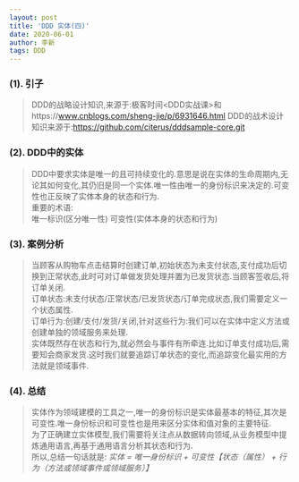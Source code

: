 ```yaml
---
layout: post
title: 'DDD 实体(四)'
date: 2020-06-01
author: 李新
tags: DDD
---
```


### (1). 引子
> DDD的战略设计知识,来源于:极客时间<DDD实战课>和https://www.cnblogs.com/sheng-jie/p/6931646.html
> DDD的战术设计知识来源于:https://github.com/citerus/dddsample-core.git    
### (2). DDD中的实体
> DDD中要求实体是唯一的且可持续变化的.意思是说在实体的生命周期内,无论其如何变化,其仍旧是同一个实体.唯一性由唯一的身份标识来决定的.可变性也正反映了实体本身的状态和行为.  
> 重要的术语:  
> 唯一标识(区分唯一性)
> 可变性(实体本身的状态和行为)
### (3). 案例分析
> 当顾客从购物车点击结算时创建订单,初始状态为未支付状态,支付成功后切换到正常状态,此时可对订单做发货处理并置为已发货状态.当顾客签收后,将订单关闭.   
> 订单状态:未支付状态/正常状态/已发货状态/订单完成状态,我们需要定义一个状态属性.   
> 订单行为:创建/支付/发货/关闭,针对这些行为:我们可以在实体中定义方法或创建单独的领域服务来处理.   
> 实体既然存在状态和行为,就必然会与事件有所牵连.比如订单支付成功后,需要知会商家发货.这时我们就要追踪订单状态的变化,而追踪变化最实用的方法就是领域事件.  
### (4). 总结
> 实体作为领域建模的工具之一,唯一的身份标识是实体最基本的特征,其次是可变性.唯一身份标识和可变性也是用来区分实体和值对象的主要特征.  
> 为了正确建立实体模型,我们需要将关注点从数据转向领域,从业务模型中提炼通用语言,再基于通用语言分析其状态和行为.  
> 所以,总结一句话就是: *实体 = 唯一身份标识 + 可变性【状态（属性） + 行为（方法或领域事件或领域服务）】*